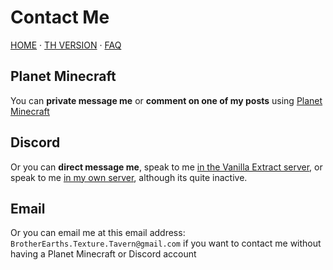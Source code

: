 # Contact Me

[HOME](/) · [TH VERSION](th.html) · [FAQ](/faq)

## Planet Minecraft
You can **private message me** or **comment on one of my posts** using [Planet Minecraft](https://www.planetminecraft.com/member/brotherearth967_-ve/)

## Discord
Or you can **direct message me**, speak to me [in the Vanilla Extract server](https://discord.gg/av85z28), or speak to me [in my own server](https://discord.gg/fg6R9Uj), although its quite inactive.

## Email
Or you can email me at this email address: `BrotherEarths.Texture.Tavern@gmail.com` if you want to contact me without having a Planet Minecraft or Discord account
